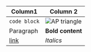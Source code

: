 | Column1     | Column 2    |
| ----------- | ----------- |
| `code block`      | ![](https://docs.accordproject.org/docs/assets/020/template.png "AP triangle")       | 
| Paragraph   | **Bold content**     |
| [link](http://clause.io) | *Italics* |